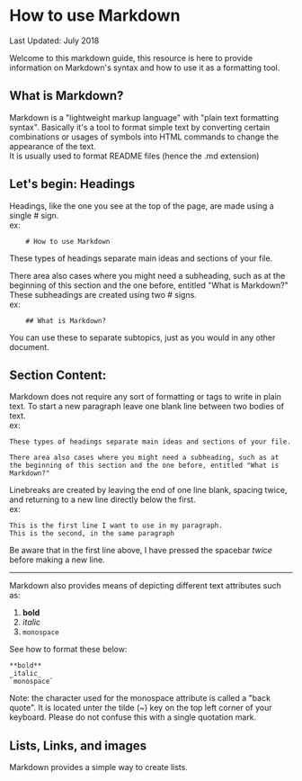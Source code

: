 # How to use Markdown
Last Updated: July 2018

Welcome to this markdown guide, this resource is here to provide information on Markdown's syntax and how to use it as a formatting tool.

## What is Markdown? 
Markdown is a "lightweight markup language" with "plain text formatting syntax". Basically it's a tool to format simple text by converting certain combinations or usages of symbols into HTML commands to change the appearance of the text.  
It is usually used to format README files (hence the .md extension)


## Let's begin: Headings
 
Headings, like the one you see at the top of the page, are made using a single # sign.  
ex: 
```
	# How to use Markdown
```
These types of headings separate main ideas and sections of your file.

There area also cases where you might need a subheading, such as at the beginning of this section and the one before, entitled "What is Markdown?"  
These subheadings are created using two # signs.  
ex: 
```
	## What is Markdown?
```
You can use these to separate subtopics, just as you would in any other document.


## Section Content: 

Markdown does not require any sort of formatting or tags to write in plain text. To start a new paragraph leave one blank line between two bodies of text.  
ex: 
```
These types of headings separate main ideas and sections of your file.

There area also cases where you might need a subheading, such as at the beginning of this section and the one before, entitled "What is Markdown?"  
```

Linebreaks are created by leaving the end of one line blank, spacing twice, and returning to a new line directly below the first.  
ex:
```
This is the first line I want to use in my paragraph.  
This is the second, in the same paragraph
```
Be aware that in the first line above, I have pressed the spacebar _twice_ before making a new line. 

---

Markdown also provides means of depicting different text attributes such as:
1. **bold**
2. _italic_
3. `monospace`

See how to format these below:
```
**bold**
_italic_
`monospace`
```
Note: the character used for the monospace attribute is called a "back quote". It is located unter the tilde (~) key on the top left corner of your keyboard. Please do not confuse this with a single quotation mark.  

## Lists, Links, and images

Markdown provides a simple way to create lists. 